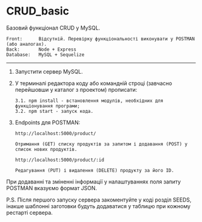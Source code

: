 # CRUD_basic

Базовий функціонал CRUD у MySQL.

    Front:      Відсутній. Перевірку функціональності виконувати у POSTMAN (або аналогах).
    Back:       Node + Express
    Database:   MySQL + Sequelize
__________________________________________________________________

1.  Запустити сервер MySQL.

2.  У терминалі редактора коду або командній строці (завчасно перейшовши у каталог з проектом) прописати:
   
        3.1. npm install - встановлення модулів, необхідних для функціонування програми;
        3.2. npm start - запуск кода.

4.  Endpoints для POSTMAN:

        http://localhost:5000/product/
        
        Отримання (GET) списку продуктів за запитом і додавання (POST) у список нових продуктів.
        
        http://localhost:5000/product/:id

        Редагування (PUT) і видалення (DELETE) продукту за його ID.

При додаванні та зміненні інформації у налаштуваннях поля запиту POSTMAN вказуємо формат JSON.

P.S. Після першого запуску сервера закоментуйте у коді розділ SEEDS, 
     інакше шаблонні заготовки будуть додаватися у таблицю при кожному рестарті сервера.
